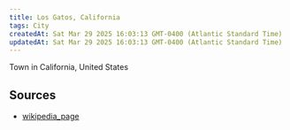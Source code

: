 ```yaml
---
title: Los Gatos, California
tags: City
createdAt: Sat Mar 29 2025 16:03:13 GMT-0400 (Atlantic Standard Time)
updatedAt: Sat Mar 29 2025 16:03:13 GMT-0400 (Atlantic Standard Time)
---
```



Town in California, United States



## Sources
- [wikipedia_page](https://en.wikipedia.org/wiki/Los_Gatos,_California)
